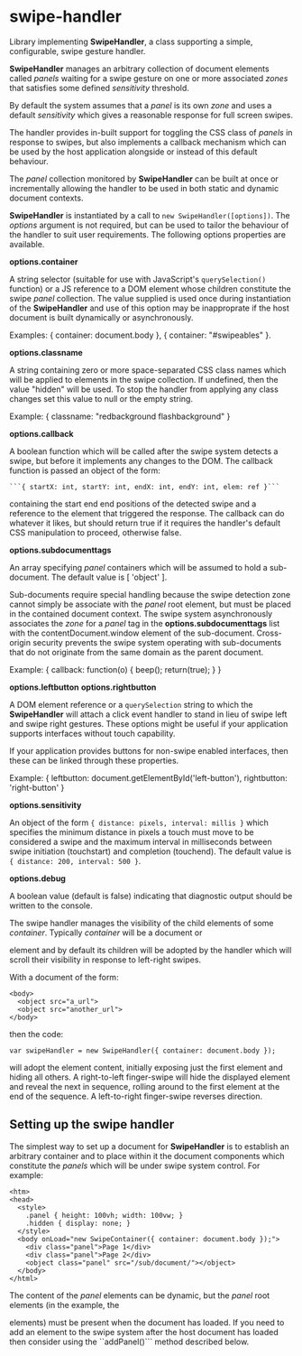 # swipe-handler

Library implementing __SwipeHandler__, a class supporting a simple, configurable,
swipe gesture handler.

__SwipeHandler__ manages an arbitrary collection of document elements called
_panels_ waiting for a swipe gesture on one or more associated _zones_ that
satisfies some defined _sensitivity_ threshold.

By default the system assumes that a _panel_ is its own _zone_ and uses a
default _sensitivity_ which gives a reasonable response for full screen
swipes.

The handler provides in-built support for toggling the CSS class of _panels_
in response to swipes, but also implements a callback mechanism which can be
used by the host application alongside or instead of this default behaviour.

The _panel_ collection monitored by __SwipeHandler__ can be built at once or
incrementally allowing the handler to be used in both static and dynamic document
contexts.

__SwipeHandler__ is instantiated by a call to ```new SwipeHandler([options])```.
The _options_ argument is not required, but can be used to tailor the behaviour of
the handler to suit user requirements.  The following options properties are available.

__options.container__

A string selector (suitable for use with JavaScript's ```querySelection()``` function)
or a JS reference to a DOM element whose children constitute the swipe _panel_ collection.
The value supplied is used once during instantiation of the __SwipeHandler__ and use of
this option may be inapproprate if the host document is built dynamically or asynchronously.

Examples: { container: document.body }, { container: "#swipeables" }.

__options.classname__

A string containing zero or more space-separated CSS class names which will be applied
to elements in the swipe collection.  If undefined, then the value "hidden" will be used.
To stop the handler from applying any class changes set this value to null or the empty
string.

Example: { classname: "redbackground flashbackground" }

__options.callback__

A boolean function which will be called after the swipe system detects a swipe, but before
it implements any changes to the DOM.  The callback function is passed an object of the form:

    ```{ startX: int, startY: int, endX: int, endY: int, elem: ref }```
    
containing the start end end positions of the detected swipe and a reference to the element
that triggered the response.  The callback can do whatever it likes, but should return true
if it requires the handler's default CSS manipulation to proceed, otherwise false.

__options.subdocumenttags__

An array specifying _panel_ containers which will be assumed to hold a sub-document.  The
default value is [ 'object' ].

Sub-documents require special handling because the swipe detection zone cannot simply be
associate with the _panel_ root element, but must be placed in the contained document
context.  The swipe system asynchronously associates the _zone_ for a _panel_ tag in the
__options.subdocumenttags__ list with the contentDocument.window element of the
sub-document.  Cross-origin security prevents the swipe system operating with sub-documents
that do not originate from the same domain as the parent document.

Example: { callback: function(o) { beep(); return(true); } }

__options.leftbutton__
__options.rightbutton__

A DOM element reference or a ```querySelection``` string to which the __SwipeHandler__ will
attach a click event handler to stand in lieu of swipe left and swipe right gestures.  These
options might be useful if your application supports interfaces without touch capability.

If your application provides buttons for non-swipe enabled interfaces, then these can be
linked through these properties.

Example: { leftbutton: document.getElementById('left-button'), rightbutton: 'right-button' }

__options.sensitivity__

An object of the form ```{ distance: pixels, interval: millis }``` which specifies the minimum
distance in pixels a touch must move to be considered a swipe and the maximum interval in
milliseconds between swipe initiation (touchstart) and completion (touchend).  The default value
is ```{ distance: 200, interval: 500 }```.

__options.debug__

A boolean value (default is false) indicating that diagnostic output should be written to
the console.



The swipe handler manages the visibility of the child elements of some _container_.
Typically _container_ will be a document <body> or <div> element and by default
its children will be adopted by the handler which will scroll their visibility in
response to left-right swipes.
  
With a document of the form:
```
<body>
  <object src="a_url">
  <object src="another_url">
</body>
```
then the code:
```
var swipeHandler = new SwipeHandler({ container: document.body });
```
will adopt the <object> element content, initially exposing just the first element
and hiding all others.  A right-to-left finger-swipe will hide the displayed element
and reveal the next in sequence, rolling around to the first element at the end of
the sequence.  A left-to-right finger-swipe reverses direction.
  
## Setting up the swipe handler

The simplest way to set up a document for __SwipeHandler__ is to establish an arbitrary
container and to place within it the document components which constitute the _panels_
which will be under swipe system control.  For example:
```
<htm>
<head>
  <style>
    .panel { height: 100vh; width: 100vw; }
    .hidden { display: none; }
  </style>
  <body onLoad="new SwipeContainer({ container: document.body });">
    <div class="panel">Page 1</div>
    <div class="panel">Page 2</div>
    <object class="panel" src="/sub/document/"></object>
  </body>
</html>
```
The content of the _panel_ elements can be dynamic, but the _panel_ root elements (in
the example, the <div> elements) must be present when the document has loaded.
If you need to add an element to the swipe system after the host document has loaded
then consider using the ``addPanel()``` method described below.



